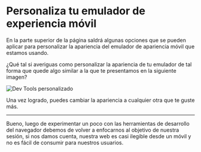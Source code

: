 # Personaliza tu emulador de experiencia móvil

En la parte superior de la página saldrá algunas opciones que se pueden aplicar
para personalizar la apariencia del emulador de apariencia móvil que estamos
usando.

¿Qué tal si averiguas como personalizar la apariencia de tu emulador de tal forma
que quede algo similar a la que te presentamos en la siguiente imagen?

![Dev Tools personalizado](./assets/tuned-devtools.png)

Una vez logrado, puedes cambiar la apariencia a cualquier otra que te guste más.

***

Bueno, luego de experimentar un poco con las herramientas de desarrollo del 
navegador debemos de volver a enfocarnos al objetivo de nuestra sesión, si nos
damos cuenta, nuestra web es casi ilegible desde un móvil y no es fácil de 
consumir para nuestros usuarios.

